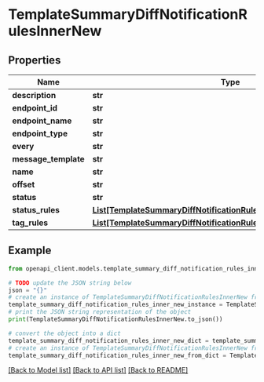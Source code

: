 # TemplateSummaryDiffNotificationRulesInnerNew


## Properties

Name | Type | Description | Notes
------------ | ------------- | ------------- | -------------
**description** | **str** |  | [optional] 
**endpoint_id** | **str** |  | [optional] 
**endpoint_name** | **str** |  | [optional] 
**endpoint_type** | **str** |  | [optional] 
**every** | **str** |  | [optional] 
**message_template** | **str** |  | [optional] 
**name** | **str** |  | [optional] 
**offset** | **str** |  | [optional] 
**status** | **str** |  | [optional] 
**status_rules** | [**List[TemplateSummaryDiffNotificationRulesInnerNewStatusRulesInner]**](TemplateSummaryDiffNotificationRulesInnerNewStatusRulesInner.md) |  | [optional] 
**tag_rules** | [**List[TemplateSummaryDiffNotificationRulesInnerNewTagRulesInner]**](TemplateSummaryDiffNotificationRulesInnerNewTagRulesInner.md) |  | [optional] 

## Example

```python
from openapi_client.models.template_summary_diff_notification_rules_inner_new import TemplateSummaryDiffNotificationRulesInnerNew

# TODO update the JSON string below
json = "{}"
# create an instance of TemplateSummaryDiffNotificationRulesInnerNew from a JSON string
template_summary_diff_notification_rules_inner_new_instance = TemplateSummaryDiffNotificationRulesInnerNew.from_json(json)
# print the JSON string representation of the object
print(TemplateSummaryDiffNotificationRulesInnerNew.to_json())

# convert the object into a dict
template_summary_diff_notification_rules_inner_new_dict = template_summary_diff_notification_rules_inner_new_instance.to_dict()
# create an instance of TemplateSummaryDiffNotificationRulesInnerNew from a dict
template_summary_diff_notification_rules_inner_new_from_dict = TemplateSummaryDiffNotificationRulesInnerNew.from_dict(template_summary_diff_notification_rules_inner_new_dict)
```
[[Back to Model list]](../README.md#documentation-for-models) [[Back to API list]](../README.md#documentation-for-api-endpoints) [[Back to README]](../README.md)


